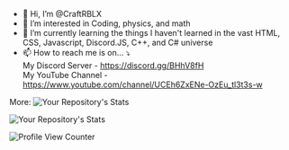 - 👋 Hi, I’m @CraftRBLX
- 👀 I’m interested in Coding, physics, and math
- 🌱 I’m currently learning the things I haven't learned in the vast HTML, CSS, Javascript, Discord.JS, C++, and C# universe
- 📫 How to reach me is on... ⤵<br>
My Discord Server - https://discord.gg/BHhV8fH<br>
My YouTube Channel - https://www.youtube.com/channel/UCEh6ZxENe-OzEu_tl3t3s-w<br>

More:
![Your Repository's Stats](https://github-readme-stats.vercel.app/api?username=CraftRBLX&show_icons=true)

![Your Repository's Stats](https://github-readme-stats.vercel.app/api/top-langs/?username=CraftRBLX&theme=blue-green)

![Profile View Counter](https://komarev.com/ghpvc/?username=Your_GitHub_Username)